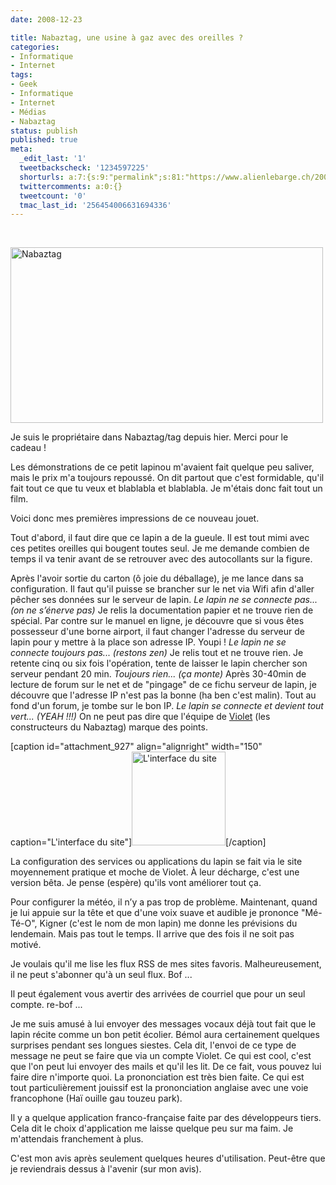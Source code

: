 ```yaml
---
date: 2008-12-23

title: Nabaztag, une usine à gaz avec des oreilles ?
categories:
- Informatique
- Internet
tags:
- Geek
- Informatique
- Internet
- Médias
- Nabaztag
status: publish
published: true
meta:
  _edit_last: '1'
  tweetbackscheck: '1234597225'
  shorturls: a:7:{s:9:"permalink";s:81:"https://www.alienlebarge.ch/2008/12/23/nabaztag-une-usine-a-gaz-avec-des-oreilles/";s:7:"tinyurl";s:25:"https://tinyurl.com/c7lmlh";s:4:"isgd";s:17:"https://is.gd/ikhW";s:5:"bitly";s:18:"https://bit.ly/Tafe";s:5:"snipr";s:22:"https://snipr.com/b9xy9";s:5:"snurl";s:22:"https://snurl.com/b9xy9";s:7:"snipurl";s:24:"https://snipurl.com/b9xy9";}
  twittercomments: a:0:{}
  tweetcount: '0'
  tmac_last_id: '256454006631694336'
---
```

 

<img class="alignnone size-full wp-image-926" title="Nabaztag" src="https://dlgjp9x71cipk.cloudfront.net/2008/12/181044383_5a4ab3b17e.jpg" alt="Nabaztag" width="500" height="281" />

Je suis le propriétaire dans Nabaztag/tag depuis hier. Merci pour le cadeau !

Les démonstrations de ce petit lapinou m'avaient fait quelque peu saliver, mais le prix m'a toujours repoussé. On dit partout que c'est formidable, qu'il fait tout ce que tu veux et blablabla et blablabla. Je m'étais donc fait tout un film.

Voici donc mes premières impressions de ce nouveau jouet.

<!--more-->

Tout d'abord, il faut dire que ce lapin a de la gueule. Il est tout mimi avec ces petites oreilles qui bougent toutes seul. Je me demande combien de temps il va tenir avant de se retrouver avec des autocollants sur la figure.

Après l'avoir sortie du carton (ô joie du déballage), je me lance dans sa configuration. Il faut qu'il puisse se brancher sur le net via Wifi afin d'aller pêcher ses données sur le serveur de lapin.<span>
</span><em>Le lapin ne se connecte pas... (on ne s’énerve pas)</em><span>
</span>Je relis la documentation papier et ne trouve rien de spécial. Par contre sur le manuel en ligne, je découvre que si vous êtes possesseur d'une borne airport, il faut changer l'adresse du serveur de lapin pour y mettre à la place son adresse IP. Youpi !<span>
</span><em>Le lapin ne se connecte toujours pas... (restons zen)</em><span>
</span>Je relis tout et ne trouve rien. Je retente cinq ou six fois l'opération, tente de laisser le lapin chercher son serveur pendant 20 min.<span>
</span><em>Toujours rien... (ça monte)</em><span>
</span>Après 30-40min de lecture de forum sur le net et de "pingage" de ce fichu serveur de lapin, je découvre que l'adresse IP n'est pas la bonne (ha ben c'est malin). Tout au fond d'un forum, je tombe sur le bon IP.<span>
</span><em>Le lapin se connecte et devient tout vert... (YEAH !!!)</em><span>
</span>On ne peut pas dire que l'équipe de <a title="Le site de Violet" href="https://www.violet.net">Violet</a> (les constructeurs du Nabaztag) marque des points.

[caption id="attachment_927" align="alignright" width="150" caption="L&#39;interface du site"]<a href="https://dlgjp9x71cipk.cloudfront.net/2008/12/violet.png"><img class="size-thumbnail wp-image-927 " title="Violet" src="https://dlgjp9x71cipk.cloudfront.net/2008/12/violet-150x150.png" alt="L'interface du site" width="150" height="150" /></a>[/caption]

La configuration des services ou applications du lapin se fait via le site moyennement pratique et moche de Violet. À leur décharge, c'est une version bêta. Je pense (espère) qu'ils vont améliorer tout ça.

Pour configurer la météo, il n’y a pas trop de problème. Maintenant, quand je lui appuie sur la tête et que d'une voix suave et audible je prononce "Mé-Té-O", Kigner (c'est le nom de mon lapin) me donne les prévisions du lendemain. Mais pas tout le temps. Il arrive que des fois il ne soit pas motivé.

Je voulais qu'il me lise les flux RSS de mes sites favoris. Malheureusement, il ne peut s'abonner qu'à un seul flux. Bof ...

Il peut également vous avertir des arrivées de courriel que pour un seul compte. re-bof ...

Je me suis amusé à lui envoyer des messages vocaux déjà tout fait que le lapin récite comme un bon petit écolier. Bémol aura certainement quelques surprises pendant ses longues siestes.<span>
</span>Cela dit, l'envoi de ce type de message ne peut se faire que via un compte Violet.<span>
</span>Ce qui est cool, c'est que l'on peut lui envoyer des mails et qu'il les lit. De ce fait, vous pouvez lui faire dire n'importe quoi. La prononciation est très bien faite. Ce qui est tout particulièrement jouissif est la prononciation anglaise avec une voie francophone (Haï ouille gau touzeu park).

Il y a quelque application franco-française faite par des développeurs tiers. Cela dit le choix d'application me laisse quelque peu sur ma faim. Je m'attendais franchement à plus.

C'est mon avis après seulement quelques heures d'utilisation. Peut-être que je reviendrais dessus à l'avenir (sur mon avis).
